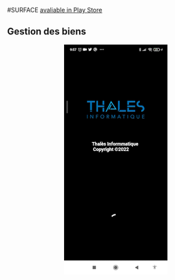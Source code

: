 #SURFACE
<a href="https://play.google.com/store/apps/details?id=com.surface.surface">avaliable in Play Store</a>
## Gestion des biens

<center><img src="import.gif"></center>
